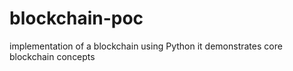 # blockchain-poc
 implementation of a blockchain using Python it demonstrates core blockchain concepts 
